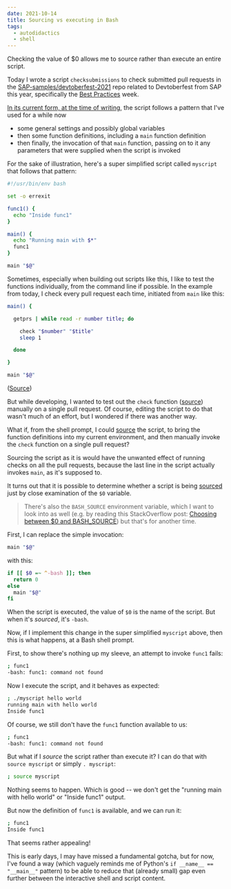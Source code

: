 ```yaml
---
date: 2021-10-14
title: Sourcing vs executing in Bash
tags:
  - autodidactics
  - shell
---
```

Checking the value of $0 allows me to source rather than execute an entire script.
<!--excerpt-->

Today I wrote a script `checksubmissions` to check submitted pull requests in the [SAP-samples/devtoberfest-2021](https://github.com/SAP-samples/devtoberfest-2021) repo related to Devtoberfest from SAP this year, specifically the [Best Practices](https://github.com/SAP-samples/devtoberfest-2021/tree/main/topics/Week2_Best_Practices) week.

[In its current form, at the time of writing](https://github.com/SAP-samples/devtoberfest-2021/blob/730e998d350282ae368d80abbfbf3a322823981c/topics/Week2_Best_Practices/challenge/checksubmissions), the script follows a pattern that I've used for a while now

* some general settings and possibly global variables
* then some function definitions, including a `main` function definition
* then finally, the invocation of that `main` function, passing on to it any parameters that were supplied when the script is invoked

For the sake of illustration, here's a super simplified script called `myscript` that follows that pattern:

```bash
#!/usr/bin/env bash

set -o errexit

func1() {
  echo "Inside func1"
}

main() {
  echo "Running main with $*"
  func1
}

main "$@"
```

Sometimes, especially when building out scripts like this, I like to test the functions individually, from the command line if possible. In the example from today, I check every pull request each time, initiated from `main` like this:

```bash
main() {

  getprs | while read -r number title; do

    check "$number" "$title"
    sleep 1

  done

}

main "$@"
```

([Source](https://github.com/SAP-samples/devtoberfest-2021/blob/730e998d350282ae368d80abbfbf3a322823981c/topics/Week2_Best_Practices/challenge/checksubmissions#L104-L113))

But while developing, I wanted to test out the `check` function ([source](https://github.com/SAP-samples/devtoberfest-2021/blob/730e998d350282ae368d80abbfbf3a322823981c/topics/Week2_Best_Practices/challenge/checksubmissions#L62-L100)) manually on a single pull request. Of course, editing the script to do that wasn't much of an effort, but I wondered if there was another way.

What if, from the shell prompt, I could [source](https://tldp.org/HOWTO/Bash-Prompt-HOWTO/x237.html) the script, to bring the function definitions into my current environment, and then manually invoke the `check` function on a single pull request?

Sourcing the script as it is would have the unwanted effect of running checks on all the pull requests, because the last line in the script actually invokes `main`, as it's supposed to.

It turns out that it is possible to determine whether a script is being [sourced](https://tldp.org/HOWTO/Bash-Prompt-HOWTO/x237.html) just by close examination of the `$0` variable.

> There's also the `BASH_SOURCE` environment variable, which I want to look into as well (e.g. by reading this StackOverflow post: [Choosing between $0 and BASH_SOURCE](https://stackoverflow.com/questions/35006457/choosing-between-0-and-bash-source)) but that's for another time.

First, I can replace the simple invocation:

```bash
main "$@"
```

with this:

```bash
if [[ $0 =~ ^-bash ]]; then
  return 0
else
  main "$@"
fi
```

When the script is executed, the value of `$0` is the name of the script. But when it's *sourced*, it's `-bash`.

Now, if I implement this change in the super simplified `myscript` above, then this is what happens, at a Bash shell prompt.

First, to show there's nothing up my sleeve, an attempt to invoke `func1` fails:

```bash
; func1
-bash: func1: command not found
```

Now I execute the script, and it behaves as expected:

```bash
; ./myscript hello world
running main with hello world
Inside func1
```

Of course, we still don't have the `func1` function available to us:

```bash
; func1
-bash: func1: command not found
```

But what if I *source* the script rather than execute it? I can do that with `source myscript` or simply `. myscript`:

```bash
; source myscript
```

Nothing seems to happen. Which is good -- we don't get the "running main with hello world" or "Inside func1" output.

But now the definition of `func1` is available, and we can run it:

```bash
; func1
Inside func1
```

That seems rather appealing!

This is early days, I may have missed a fundamental gotcha, but for now, I've found a way (which vaguely reminds me of Python's `if __name__ == "__main__"` pattern) to be able to reduce that (already small) gap even further between the interactive shell and script content.
